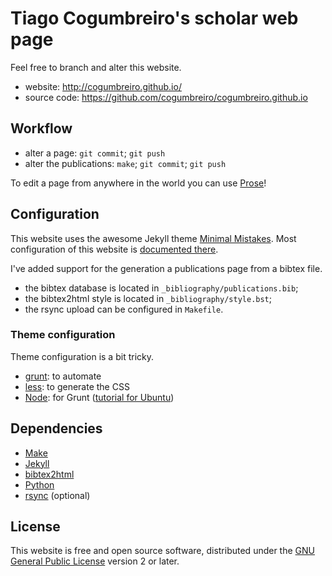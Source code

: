 # Tiago Cogumbreiro's scholar web page

Feel free to branch and alter this website.

* website: http://cogumbreiro.github.io/
* source code: https://github.com/cogumbreiro/cogumbreiro.github.io

## Workflow

* alter a page: `git commit`; `git push`
* alter the publications: `make`; `git commit`; `git push`

To edit a page from anywhere in the world you can use
[Prose](http://prose.io/)!

## Configuration

This website uses the awesome Jekyll theme
[Minimal Mistakes](http://mmistakes.github.io/minimal-mistakes). Most
configuration of this website is
[documented there](http://mmistakes.github.io/minimal-mistakes/theme-setup/).

I've added support for the generation a publications page from a bibtex file.
* the bibtex database is located in `_bibliography/publications.bib`;
* the bibtex2html style is located in `_bibliography/style.bst`;
* the rsync upload can be configured in `Makefile`.

### Theme configuration

Theme configuration is a bit tricky.

* [grunt](http://gruntjs.com/): to automate
* [less](http://lesscss.org/): to generate the CSS
* [Node](http://nodejs.org/): for Grunt ([tutorial for Ubuntu](http://howtonode.org/how-to-install-nodejs))
 

## Dependencies

* [Make](https://www.gnu.org/software/make/)
* [Jekyll](http://jekyllrb.com)
* [bibtex2html](https://www.lri.fr/~filliatr/bibtex2html/)
* [Python](http://www.python.org/)
* [rsync](https://rsync.samba.org/) (optional)

## License

This website is free and open source software, distributed under the
[GNU General Public License](https://www.gnu.org/licenses/gpl.html) version 2
or later.
